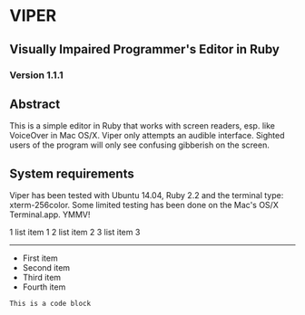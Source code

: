 # VIPER

## Visually Impaired Programmer's Editor in Ruby

### Version 1.1.1




## Abstract

This is a simple editor in Ruby that works with screen readers, esp. like VoiceOver 
in Mac OS/X. 
Viper only attempts an audible interface. Sighted users of the program will only see confusing gibberish on the screen.


## System requirements


Viper has been tested with Ubuntu 14.04, Ruby 2.2 and the terminal type: xterm-256color.
Some limited testing has been done on the Mac's OS/X Terminal.app. YMMV!


1 list item 1
2 list item 2
3 list item 3


___

- First item
- Second item
- Third item
- Fourth item


```
This is a code block
```
